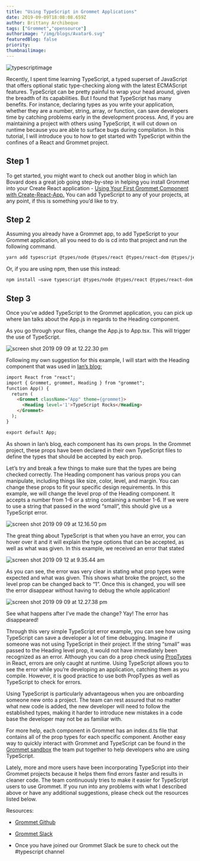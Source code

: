 ```yaml
---
title: "Using TypeScript in Grommet Applications"
date: 2019-09-09T18:08:08.659Z
author: Brittany Archibeque 
tags: ["Grommet","opensource"]
authorimage: "/img/blogs/Avatar6.svg"
featuredBlog: false
priority:
thumbnailimage:
---
```

![typescriptimage](https://hpe-developer-portal.s3.amazonaws.com/uploads/media/2019/8/typescriptimage-1568052628959.jpeg)

Recently, I spent time learning TypeScript, a typed superset of JavaScript that offers optional static type-checking along with the latest ECMAScript features. TypeScript can be pretty painful to wrap your head around, given the breadth of its capabilities. But I found that TypeScript has many benefits. For instance, declaring types as you write your application, whether they are a number, string, array, or function, can save developers time by catching problems early in the development process. And, if you are maintaining a project with others using TypeScript, it will cut down on runtime because you are able to surface bugs during compilation. In this tutorial, I will introduce you to how to get started with TypeScript within the confines of a React and Grommet project. 

## Step 1

To get started, you might want to check out another blog in which Ian Bovard does a great job going step-by-step in helping you install Grommet into your Create React application - [Using Your First Grommet Component with Create-React-App.](https://developer.hpe.com/blog/using-your-first-grommet-component-with-create-react-app) You can add TypeScript to any of your projects, at any point, if this is something you’d like to try. 

## Step 2 

Assuming you already have a Grommet app, to add TypeScript to your Grommet application, all you need to do is cd into that project and run the following command. 


```markdown
yarn add typescript @types/node @types/react @types/react-dom @types/jest

``` 

Or, if you are using npm, then use this instead:


```markdown
npm install –save typescript @types/node @types/react @types/react-dom @types/jest

```

## Step 3 

Once you’ve added TypeScript to the Grommet application, you can pick up where Ian talks about the App.js in regards to the Heading component. 

As you go through your files, change the App.js to App.tsx. This will trigger the use of TypeScript.


![screen shot 2019 09 09 at 12.22.30 pm](https://hpe-developer-portal.s3.amazonaws.com/uploads/media/2019/8/screen-shot-2019-09-09-at-122230-pm-1568053417737.png)

Following my own suggestion for this example, I will start with the Heading component that was used in [Ian’s blog:](https://developer.hpe.com/blog/using-your-first-grommet-component-with-create-react-app)


```markdown
import React from "react";
import { Grommet, grommet, Heading } from "grommet";
function App() {
  return (
    <Grommet className="App" theme={grommet}>
      <Heading level='1'>TypeScript Rocks</Heading>
    </Grommet>
  );
}

export default App;

```

As shown in Ian’s blog, each component has its own props. In the Grommet project, these props have been declared in their own TypeScript files to define the types that should be accepted by each prop. 

Let’s try and break a few things to make sure that the types are being checked correctly. The Heading component has various props you can manipulate, including things like size, color, level, and margin. You can change these props to fit your specific design requirements. In this example, we will change the level prop of the Heading component. It accepts a number from 1-6 or a string containing a number 1-6. If we were to use a string that passed in the word “small”, this should give us a TypeScript error.  


![screen shot 2019 09 09 at 12.16.50 pm](https://hpe-developer-portal.s3.amazonaws.com/uploads/media/2019/8/screen-shot-2019-09-09-at-121650-pm-1568053104287.png)

The great thing about TypeScript is that when you have an error, you can hover over it and it will explain the type options that can be accepted, as well as what was given. In this example, we received an error that stated 



![screen shot 2019 09 12 at 9.35.44 am](https://hpe-developer-portal.s3.amazonaws.com/uploads/media/2019/8/screen-shot-2019-09-12-at-93544-am-1568737040433.png)

As you can see, the error was very clear in stating what prop types were expected and what was given. This shows what broke the project, so the level prop can be changed back to “1”. Once this is changed, you will see the error disappear without having to debug the whole application!  


![screen shot 2019 09 09 at 12.27.38 pm](https://hpe-developer-portal.s3.amazonaws.com/uploads/media/2019/8/screen-shot-2019-09-09-at-122738-pm-1568053721635.png)

See what happens after I’ve made the change?
Yay! The error has disappeared!

Through this very simple TypeScript error example, you can see how using TypeScript can save a developer a lot of time debugging. Imagine if someone was not using TypeScript in their project. If the string “small” was passed to the Heading level prop, it would not have immediately been recognized as an error. Although you can do a prop check using [PropTypes](https://reactjs.org/docs/typechecking-with-proptypes.html) in React, errors are only caught at runtime. Using TypeScript allows you to see the error while you’re developing an application, catching them as you compile. However, it is good practice to use both PropTypes as well as TypeScript to check for errors.

Using TypeScript is particularly advantageous when you are onboarding someone new onto a project. The team can rest assured that no matter what new code is added, the new developer will need to follow the established types, making it harder to introduce new mistakes in a code base the developer may not be as familiar with. 

For more help, each component in Grommet has an index.d.ts file that contains all of the prop types for each specific component. Another easy way to quickly interact with Grommet and TypeScript can be found in the [Grommet sandbox](https://codesandbox.io/s/grommet-ts-ugq2y) the team put together to help developers who are using TypeScript.

Lately, more and more users have been incorporating TypeScript into their Grommet projects because it helps them find errors faster and results in cleaner code. The team continuously tries to make it easier for TypeScript users to use Grommet. If you run into any problems with what I described above or have any additional suggestions, please check out the resources listed below. 

Resources: 

* [Grommet Github](https://github.com/grommet/grommet)

* [Grommet Slack](https://slackin.grommet.io/)

* Once you have joined our Grommet Slack be sure to check out the #typescript channel
